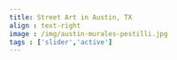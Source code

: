 ```yaml
---
title: Street Art in Austin, TX
align : text-right
image : /img/austin-murales-pestilli.jpg
tags : ['slider','active']
---
```

